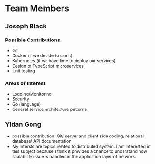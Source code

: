 # Team Members

## Joseph Black

### Possible Contributions

* Git
* Docker (if we decide to use it)
* Kubernetes (if we have time to deploy our services)
* Design of TypeScript microservices
* Unit testing

### Areas of Interest

* Logging/Monitoring
* Security
* Go (language)
* General service architecture patterns

## Yidan Gong
* possible contribution: 
Git/
server and client side coding/
relational database/
API documentation
* My intersts are topics related to distributed system. I am interested in this subject because I think it provides a chance to understand how scalability issue is handled in the application layer of network.

